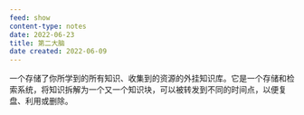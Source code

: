 ```yaml
---
feed: show
content-type: notes
date: 2022-06-23
title: 第二大脑
date created: 2022-06-09
---
```


一个存储了你所学到的所有知识、收集到的资源的外挂知识库。它是一个存储和检索系统，将知识拆解为一个又一个知识块，可以被转发到不同的时间点，以便复盘、利用或删除。
